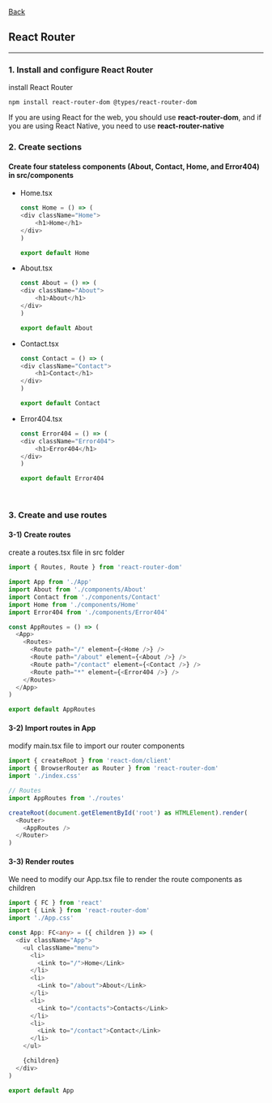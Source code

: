 [Back](README.md)

## React Router

<hr>


### 1. Install and configure React Router

install React Router
```shell
npm install react-router-dom @types/react-router-dom
```

If you are using React for the web, you should use **react-router-dom**, and if you are using React Native, you need to use **react-router-native**
&nbsp;

### 2. Create sections

#### Create four stateless components (About, Contact, Home, and Error404) in src/components

- Home.tsx
    ```typescript
    const Home = () => ( 
    <div className="Home">
        <h1>Home</h1>
    </div>
    )
    
    export default Home
    ```

- About.tsx
    ```typescript
    const About = () => ( 
    <div className="About">
        <h1>About</h1>
    </div>
    )
    
    export default About
    ```

- Contact.tsx
    ```typescript
    const Contact = () => ( 
    <div className="Contact">
        <h1>Contact</h1>
    </div>
    )

    export default Contact
    ```

- Error404.tsx
    ```typescript
    const Error404 = () => ( 
    <div className="Error404">
        <h1>Error404</h1>
    </div>
    )

    export default Error404
    ```


&nbsp;



### 3. Create and use routes

#### 3-1) Create routes

create a routes.tsx file in src folder
```typescript
import { Routes, Route } from 'react-router-dom'

import App from './App'
import About from './components/About'
import Contact from './components/Contact'
import Home from './components/Home'
import Error404 from './components/Error404'

const AppRoutes = () => (
  <App>
    <Routes>
      <Route path="/" element={<Home />} />
      <Route path="/about" element={<About />} />
      <Route path="/contact" element={<Contact />} />
      <Route path="*" element={<Error404 />} />
    </Routes>
  </App>
)

export default AppRoutes
```

#### 3-2) Import routes in App

modify main.tsx file to import our router components
```typescript
import { createRoot } from 'react-dom/client'
import { BrowserRouter as Router } from 'react-router-dom'
import './index.css'

// Routes
import AppRoutes from './routes'

createRoot(document.getElementById('root') as HTMLElement).render(
  <Router>
    <AppRoutes />
  </Router>
)
```

#### 3-3) Render routes

We need to modify our App.tsx file to render the route components as children

```typescript
import { FC } from 'react'
import { Link } from 'react-router-dom'
import './App.css'

const App: FC<any> = ({ children }) => (
  <div className="App">
    <ul className="menu">
      <li>
        <Link to="/">Home</Link>
      </li>
      <li>
        <Link to="/about">About</Link>
      </li>
      <li>
        <Link to="/contacts">Contacts</Link>
      </li>
      <li>
        <Link to="/contact">Contact</Link>
      </li>
    </ul>

    {children}
  </div>
)

export default App
```
